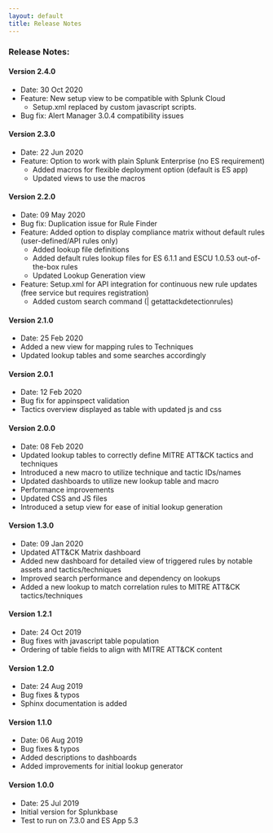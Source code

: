```yaml
---
layout: default
title: Release Notes
---
```


### Release Notes:
#### Version 2.4.0
- Date: 30 Oct 2020
- Feature: New setup view to be compatible with Splunk Cloud
  - Setup.xml replaced by custom javascript scripts.  
- Bug fix: Alert Manager 3.0.4 compatibility issues

#### Version 2.3.0
- Date: 22 Jun 2020
- Feature: Option to work with plain Splunk Enterprise (no ES requirement)
  - Added macros for flexible deployment option (default is ES app)
  - Updated views to use the macros

#### Version 2.2.0
- Date: 09 May 2020
- Bug fix: Duplication issue for Rule Finder
- Feature: Added option to display compliance matrix without default rules (user-defined/API rules only)
  - Added lookup file definitions
  - Added default rules lookup files for ES 6.1.1 and ESCU 1.0.53 out-of-the-box rules
  - Updated Lookup Generation view
- Feature: Setup.xml for API integration for continuous new rule updates (free service but requires registration)
  - Added custom search command (| getattackdetectionrules)

#### Version 2.1.0
- Date: 25 Feb 2020
- Added a new view for mapping rules to Techniques
- Updated lookup tables and some searches accordingly

#### Version 2.0.1
- Date: 12 Feb 2020
- Bug fix for appinspect validation
- Tactics overview displayed as table with updated js and css

#### Version 2.0.0
- Date: 08 Feb 2020
- Updated lookup tables to correctly define MITRE ATT&CK tactics and techniques
- Introduced a new macro to utilize technique and tactic IDs/names
- Updated dashboards to utilize new lookup table and macro
- Performance improvements
- Updated CSS and JS files
- Introduced a setup view for ease of initial lookup generation

#### Version 1.3.0
- Date: 09 Jan 2020
- Updated ATT&CK Matrix dashboard
- Added new dashboard for detailed view of triggered rules by notable assets and tactics/techniques
- Improved search performance and dependency on lookups
- Added a new lookup to match correlation rules to MITRE ATT&CK tactics/techniques

#### Version 1.2.1
- Date: 24 Oct 2019
- Bug fixes with javascript table population
- Ordering of table fields to align with MITRE ATT&CK content

#### Version 1.2.0
- Date: 24 Aug 2019
- Bug fixes & typos
- Sphinx documentation is added

#### Version 1.1.0
- Date: 06 Aug 2019
- Bug fixes & typos
- Added descriptions to dashboards
- Added improvements for initial lookup generator

#### Version 1.0.0
- Date: 25 Jul 2019
- Initial version for Splunkbase
- Test to run on 7.3.0 and ES App 5.3
